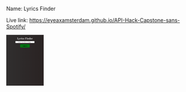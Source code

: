 Name: Lyrics Finder

Live link: https://eyeaxamsterdam.github.io/API-Hack-Capstone-sans-Spotify/

<img src="Images/lyricfinder1.png" width="100">